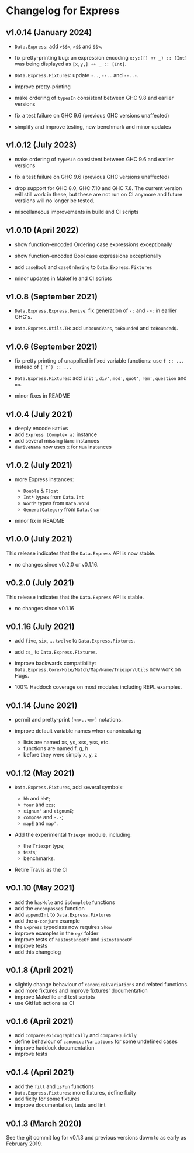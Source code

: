 Changelog for Express
=====================


v1.0.14 (January 2024)
----------------------

* `Data.Express`: add `>$$<`, `>$$` and `$$<`.

* fix pretty-printing bug:
  an expression encoding `x:y:([] ++ _) :: [Int]`
  was being displayed as `[x,y,] ++ _ :: [Int]`.

* `Data.Express.Fixtures`: update `-..`, `--..` and `--..-`.

* improve pretty-printing

* make ordering of `typesIn` consistent between GHC 9.8 and earlier versions

* fix a test failure on GHC 9.6 (previous GHC versions unaffected)

* simplify and improve testing, new benchmark and minor updates


v1.0.12 (July 2023)
-------------------

* make ordering of `typesIn` consistent between GHC 9.6 and earlier versions

* fix a test failure on GHC 9.6 (previous GHC versions unaffected)

* drop support for GHC 8.0, GHC 7.10 and GHC 7.8.
  The current version will still work in these,
  but these are not run on CI anymore
  and future versions will no longer be tested.

* miscellaneous improvements in build and CI scripts


v1.0.10 (April 2022)
--------------------

* show function-encoded Ordering case expressions exceptionally

* show function-encoded Bool case expressions exceptionally

* add `caseBool` and `caseOrdering` to `Data.Express.Fixtures`

* minor updates in Makefile and CI scripts


v1.0.8 (September 2021)
-----------------------

* `Data.Express.Express.Derive`:
  fix generation of `-:` and `->:` in earlier GHC's.

* `Data.Express.Utils.TH`:
  add `unboundVars`, `toBounded` and `toBoundedQ`.


v1.0.6 (September 2021)
-----------------------

* fix pretty printing of unapplied infixed variable functions:
  use `f :: ...`  instead of ``(`f`) :: ...``

* `Data.Express.Fixtures`:
  add `init'`, `div'`, `mod'`, `quot'`, `rem'`, `question` and `oo`.

* minor fixes in README


v1.0.4 (July 2021)
------------------

* deeply encode `Ratio`s
* add `Express (Complex a)` instance
* add several missing `Name` instances
* `deriveName` now uses `x` for `Num` instances


v1.0.2 (July 2021)
------------------

* more Express instances:
	- `Double` & `Float`
	- `Int*` types from `Data.Int`
	- `Word*` types from `Data.Word`
	- `GeneralCategory` from `Data.Char`

* minor fix in README


v1.0.0 (July 2021)
------------------

This release indicates that the `Data.Express` API is now stable.

* no changes since v0.2.0 or v0.1.16.


v0.2.0 (July 2021)
------------------

This release indicates that the `Data.Express` API is stable.

* no changes since v0.1.16


v0.1.16 (July 2021)
-------------------

* add `five`, `six`, ... `twelve` to `Data.Express.Fixtures`.

* add `cs_` to `Data.Express.Fixtures`.

* improve backwards compatibility:
  `Data.Express.Core/Hole/Match/Map/Name/Triexpr/Utils` now work on Hugs.

* 100% Haddock coverage on most modules including REPL examples.


v0.1.14 (June 2021)
-------------------

* permit and pretty-print `[<n>..<m>]` notations.

* improve default variable names when canonicalizing
	- lists are named xs, ys, xss, yss, etc.
	- functions are named f, g, h
	- before they were simply x, y, z


v0.1.12 (May 2021)
------------------

* `Data.Express.Fixtures`, add several symbols:
	- `hh` and `hhE`;
	- `four` and `zzs`;
	- `signum'` and `signumE`;
	- `compose` and `-.-`;
	- `mapE` and `map'`.

* Add the experimental `Triexpr` module, including:
	- the `Triexpr` type;
	- tests;
	- benchmarks.

* Retire Travis as the CI


v0.1.10 (May 2021)
------------------

* add the `hasHole` and `isComplete` functions
* add the `encompasses` function
* add `appendInt` to `Data.Express.Fixtures`
* add the `u-conjure` example
* the `Express` typeclass now requires `Show`
* improve examples in the `eg/` folder
* improve tests of `hasInstanceOf` and `isInstanceOf`
* improve tests
* add this changelog


v0.1.8 (April 2021)
-------------------

* slightly change behaviour of `canonicalVariations` and related functions.
* add more fixtures and improve fixtures' documentation
* improve Makefile and test scripts
* use GitHub actions as CI


v0.1.6 (April 2021)
-------------------

* add `compareLexicographically` and `compareQuickly`
* define behaviour of `canonicalVariations` for some undefined cases
* improve haddock documentation
* improve tests


v0.1.4 (April 2021)
-------------------

* add the `fill` and `isFun` functions
* `Data.Express.Fixtures`: more fixtures, define fixity
* add fixity for some fixtures
* improve documentation, tests and lint


v0.1.3 (March 2020)
-------------------

See the git commit log for v0.1.3 and previous versions
down to as early as February 2019.
